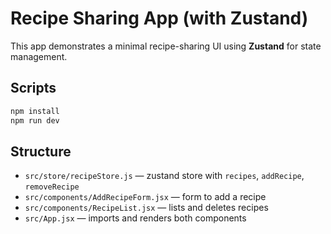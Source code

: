 # Recipe Sharing App (with Zustand)

This app demonstrates a minimal recipe-sharing UI using **Zustand** for state management.

## Scripts
```bash
npm install
npm run dev
```

## Structure
- `src/store/recipeStore.js` — zustand store with `recipes`, `addRecipe`, `removeRecipe`
- `src/components/AddRecipeForm.jsx` — form to add a recipe
- `src/components/RecipeList.jsx` — lists and deletes recipes
- `src/App.jsx` — imports and renders both components
